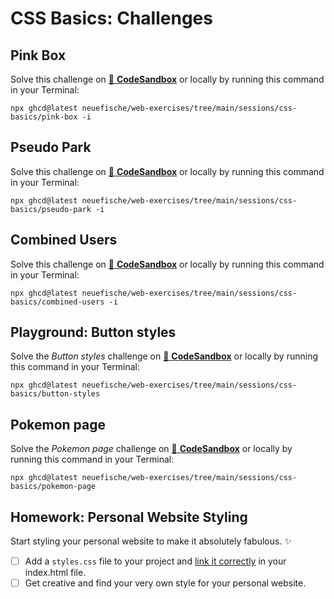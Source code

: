# CSS Basics: Challenges

## Pink Box

Solve this challenge on
[🔗 **CodeSandbox**](https://codesandbox.io/s/github/neuefische/web-exercises/tree/main/sessions/css-basics/pink-box?file=/README.md)
or locally by running this command in your Terminal:

```
npx ghcd@latest neuefische/web-exercises/tree/main/sessions/css-basics/pink-box -i
```

## Pseudo Park

Solve this challenge on
[🔗 **CodeSandbox**](https://codesandbox.io/s/github/neuefische/web-exercises/tree/main/sessions/css-basics/pseudo-park?file=/README.md)
or locally by running this command in your Terminal:

```
npx ghcd@latest neuefische/web-exercises/tree/main/sessions/css-basics/pseudo-park -i
```

## Combined Users

Solve this challenge on
[🔗 **CodeSandbox**](https://codesandbox.io/s/github/neuefische/web-exercises/tree/main/sessions/css-basics/combined-users?file=/README.md)
or locally by running this command in your Terminal:

```
npx ghcd@latest neuefische/web-exercises/tree/main/sessions/css-basics/combined-users -i
```

## Playground: Button styles

Solve the _Button styles_ challenge on
[🔗 **CodeSandbox**](https://codesandbox.io/s/github/neuefische/web-exercises/tree/main/sessions/css-basics/button-styles?file=/css/styles.css)
or locally by running this command in your Terminal:

```
npx ghcd@latest neuefische/web-exercises/tree/main/sessions/css-basics/button-styles
```

## Pokemon page

Solve the _Pokemon page_ challenge on
[🔗 **CodeSandbox**](https://codesandbox.io/s/github/neuefische/web-exercises/tree/main/sessions/css-basics/pokemon-page?file=/css/styles.css:980-1001)
or locally by running this command in your Terminal:

```
npx ghcd@latest neuefische/web-exercises/tree/main/sessions/css-basics/pokemon-page
```

## Homework: Personal Website Styling

Start styling your personal website to make it absolutely fabulous. ✨

- [ ] Add a `styles.css` file to your project and [link it correctly](./css-basics.md#linking-stylesheets) in your
      index.html file.
- [ ] Get creative and find your very own style for your personal website.
